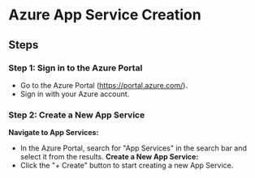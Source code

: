 # Azure App Service Creation

## Steps

### Step 1: Sign in to the Azure Portal
- Go to the Azure Portal (https://portal.azure.com/).
- Sign in with your Azure account.

### Step 2: Create a New App Service

**Navigate to App Services:**
- In the Azure Portal, search for "App Services" in the search bar and select it from the results.
**Create a New App Service:**
- Click the "+ Create" button to start creating a new App Service.